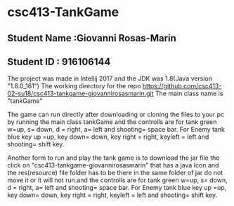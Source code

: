 # csc413-TankGame

## Student Name :Giovanni Rosas-Marin
## Student ID : 916106144 


The project was made in Intellij 2017 and the JDK was 1.8(Java version "1.8.0_161")
The working directory for the repo
https://github.com/csc413-02-su18/csc413-tankgame-giovannirosasmarin.git
The main class name is "tankGame"

The game can run directly after downloading or cloning the files to your pc by running the main class tankGame and the controlls are for
tank green w=up, s= down, d = right, a= left and shooting= space bar. For Enemy tank blue  key up =up, key down= down, key right = right, keyleft = left and   shooting= shift key.

Another form to run and play the tank game is to download the jar file the click on "csc413-tankgame-giovannirosasmarin" that has a java Icon and the res(resource) file folder has to be there in the same folder of jar do not move it or it will not run.and the controlls are for tank green w=up, s= down, d = right, a= left and shooting= space bar. For Enemy tank blue  key up =up, key down= down, key right = right, keyleft = left and   shooting= shift key.



